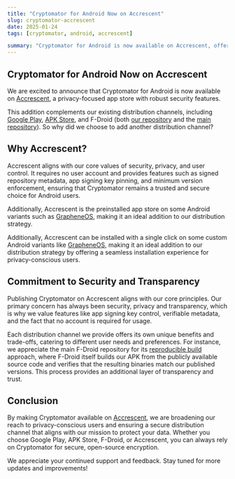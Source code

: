 ```yaml
---
title: "Cryptomator for Android Now on Accrescent"
slug: cryptomator-accrescent
date: 2025-01-24
tags: [cryptomator, android, accrescent]

summary: "Cryptomator for Android is now available on Accrescent, offering enhanced security and distribution benefits."
---
```

## Cryptomator for Android Now on Accrescent

We are excited to announce that Cryptomator for Android is now available on [Accrescent](https://accrescent.app/app/org.cryptomator), a privacy-focused app store with robust security features.

This addition complements our existing distribution channels, including [Google Play](https://docs.cryptomator.org/en/latest/android/setup/#google-play-store), [APK Store](https://docs.cryptomator.org/en/latest/android/setup/#apk-store), and F-Droid (both [our repository](https://docs.cryptomator.org/en/latest/android/setup/#cryptomator-f-droid-repository) and the [main repository](https://docs.cryptomator.org/en/latest/android/setup/#main-f-droid-repository)). So why did we choose to add another distribution channel?

## Why Accrescent?

Accrescent aligns with our core values of security, privacy, and user control. It requires no user account and provides features such as signed repository metadata, app signing key pinning, and minimum version enforcement, ensuring that Cryptomator remains a trusted and secure choice for Android users.

Additionally, Accrescent is the preinstalled app store on some Android variants such as [GrapheneOS](https://en.wikipedia.org/wiki/GrapheneOS), making it an ideal addition to our distribution strategy.

Additionally, Accrescent can be installed with a single click on some custom Android variants like [GrapheneOS](https://en.wikipedia.org/wiki/GrapheneOS), making it an ideal addition to our distribution strategy by offering a seamless installation experience for privacy-conscious users.

## Commitment to Security and Transparency

Publishing Cryptomator on Accrescent aligns with our core principles. Our primary concern has always been security, privacy and transparency, which is why we value features like app signing key control, verifiable metadata, and the fact that no account is required for usage.

Each distribution channel we provide offers its own unique benefits and trade-offs, catering to different user needs and preferences. For instance, we appreciate the main F-Droid repository for its [reproducible build](https://en.wikipedia.org/wiki/Reproducible_builds) approach, where F-Droid itself builds our APK from the publicly available source code and verifies that the resulting binaries match our published versions. This process provides an additional layer of transparency and trust.

## Conclusion

By making Cryptomator available on [Accrescent](https://accrescent.app/app/org.cryptomator), we are broadening our reach to privacy-conscious users and ensuring a secure distribution channel that aligns with our mission to protect your data. Whether you choose Google Play, APK Store, F-Droid, or Accrescent, you can always rely on Cryptomator for secure, open-source encryption.

We appreciate your continued support and feedback. Stay tuned for more updates and improvements!

